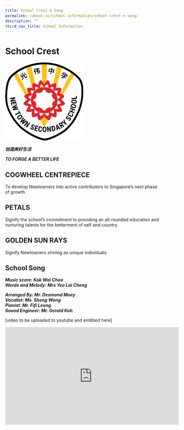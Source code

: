 ```yaml
---
title: School Crest & Song
permalink: /about-us/school-information/school-crest-n-song/
description: ""
third_nav_title: School Information
---
```

# School Crest

<img src="/images/crest1.jpeg" style="width:50%">
		 
***创造美好生活***

***TO FORGE A BETTER LIFE***

COGWHEEL CENTREPIECE&nbsp;
---------------------

To develop Newtowners into active contributors to Singapore’s next phase of growth.

  
  

PETALS
------

Signify the school’s commitment to providing an all-rounded education and nurturing talents for the betterment of self and country.


  

GOLDEN SUN RAYS
---------------

Signify Newtowners shining as unique individuals&nbsp;


School Song
-----------

**_Music score: Kok Wai Choo_**   
**_Words and Melody: Mrs Yeo Lai Cheng_**

**_Arranged By: Mr. Desmond Moey_**   
**_Vocalist: Ms. Sheng Wong_**   
**_Pianist: Mr. Fifi Leong_**  
**_Sound Engineer: Mr. Gerald Koh_**

[video to be uploaded to youtube and embbed here]

<iframe width="560" height="315" src="https://www.youtube.com/embed/I7VFXIVY3xI" title="YouTube video player" frameborder="0" allow="accelerometer; autoplay; clipboard-write; encrypted-media; gyroscope; picture-in-picture" allowfullscreen=""></iframe>